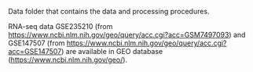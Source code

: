 Data folder that contains the data and processing procedures.


RNA-seq data GSE235210 (from https://www.ncbi.nlm.nih.gov/geo/query/acc.cgi?acc=GSM7497093) and GSE147507 (from https://www.ncbi.nlm.nih.gov/geo/query/acc.cgi?acc=GSE147507) are available in GEO database (https://www.ncbi.nlm.nih.gov/geo/). 
